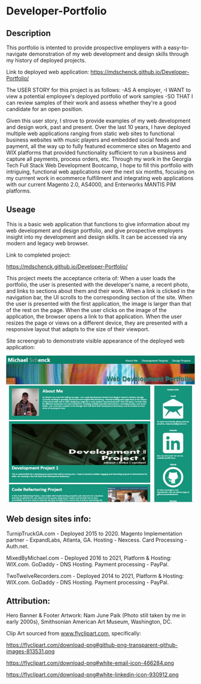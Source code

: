 # Developer-Portfolio

## Description

This portfolio is intented to provide prospective employers with a easy-to-navigate demonstration of my web development and design skills through my history of deployed projects.

Link to deployed web application:
https://mdschenck.github.io/Developer-Portfolio/

The USER STORY for this project is as follows:
-AS A employer,
-I WANT to view a potential employee's deployed portfolio of work samples
-SO THAT I can review samples of their work and assess whether they're a good candidate for an open position.

Given this user story, I strove to provide examples of my web development and design work, past and present. Over the last 10 years, I have deployed multiple web applications ranging from static web sites to functional business websites with music players and embedded social feeds and payment, all the way up to fully featured ecommerce sites on Magento and WIX platforms that provided functionality sufficient to run a business and capture all payments, process orders, etc. Through my work in the Georgia Tech Full Stack Web Development Bootcamp, I hope to fill this portfolio with intriguing, functional web applications over the next six months, focusing on my currrent work in ecommerce fulfillment and integrating web applications with our current Magento 2.0, AS4000, and Enterworks MANTIS PIM platforms.

## Useage

This is a basic web application that functions to give information about my web development and design portfolio, and give prospective employers insight into my development and design skills. It can be accessed via any modern and legacy web browser.

Link to completed project:

https://mdschenck.github.io/Developer-Portfolio/

This project meets the acceptance criteria of:
When a user loads the portfolio, the user is presented with the developer's name, a recent photo, and links to sections about them and their work.
When a link is clicked in the navigation bar, the UI scrolls to the corresponding section of the site.
When the user is presented with the first application, the image is larger than that of the rest on the page.
When the user clicks on the image of the application, the browser opens a link to that application.
When the user resizes the page or views on a different device, they are presented with a responsive layout that adapts to the size of their viewport.

Site screengrab to demonstrate visible appearance of the deployed web application:

![Screenshot showing deployed website](assets/images/PortfolioScreenshot.jpg)

## Web design sites info:

TurnipTruckGA.com - Deployed 2015 to 2020. Magento Implementation partner - ExpandLabs, Atlanta, GA. Hosting - Nexcess. Card Processing - Auth.net.

MixedByMichael.com - Deployed 2016 to 2021, Platform & Hosting: WIX.com. GoDaddy - DNS Hosting. Payment processing - PayPal.

TwoTwelveRecorders.com - Deployed 2014 to 2021, Platform & Hosting: WIX.com. GoDaddy - DNS Hosting. Payment processing - PayPal.

## Attribution:

Hero Banner & Footer Artwork:
Nam June Paik (Photo still taken by me in early 2000s), Smithsonian American Art Museum, Washington, DC.

Clip Art sourced from www.flyclipart.com, specifically:

https://flyclipart.com/download-png#github-png-transparent-github-images-813531.png

https://flyclipart.com/download-png#white-email-icon-466284.png

https://flyclipart.com/download-png#white-linkedin-icon-930912.png
